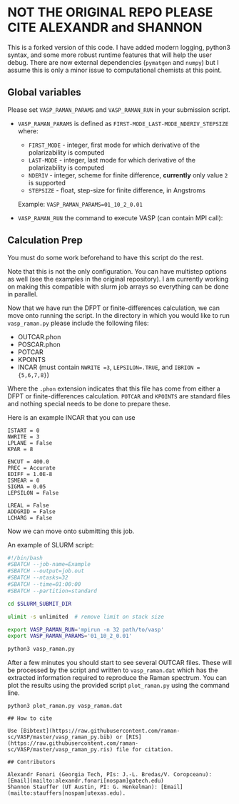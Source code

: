 # NOT THE ORIGINAL REPO PLEASE CITE ALEXANDR and SHANNON

This is a forked version of this code. I have added modern logging, python3 syntax, and some more robust runtime features that will help the user debug. There are now external dependencies (`pymatgen` and `numpy`) but I assume this is only a minor issue to computational chemists at this point. 

## Global variables

Please set `VASP_RAMAN_PARAMS` and `VASP_RAMAN_RUN` in your submission script.

  - `VASP_RAMAN_PARAMS` is defined as `FIRST-MODE_LAST-MODE_NDERIV_STEPSIZE` where:
      - `FIRST_MODE` - integer, first mode for which derivative of the polarizability is computed
      - `LAST-MODE`  - integer, last mode for which derivative of the polarizability is computed
      - `NDERIV`     - integer, scheme for finite difference, **currently** only value `2` is supported
      - `STEPSIZE`   - float, step-size for finite difference, in Angstroms
        
    Example: `VASP_RAMAN_PARAMS=01_10_2_0.01`

  - `VASP_RAMAN_RUN` the command to execute VASP (can contain MPI call):  


## Calculation Prep

You must do some work beforehand to have this script do the rest. 



Note that this is not the only configuration. You can have multistep options as well (see the examples in the original repository). I am currently working on making this compatible with slurm job arrays so everything can be done in parallel.  

Now that we have run the DFPT or finite-differences calculation, we can move onto running the script. In the directory in which you would like to run `vasp_raman.py` please include the following files:

- OUTCAR.phon 
- POSCAR.phon  
- POTCAR       
- KPOINTS      
- INCAR (must contain `NWRITE =3`, `LEPSILON=.TRUE`, and `IBRION = {5,6,7,8}`)

Where the `.phon` extension indicates that this file has come from either a DFPT or finite-differences calculation. `POTCAR` and `KPOINTS` are standard files and nothing special needs to be done to prepare these. 

Here is an example INCAR that you can use
```
ISTART = 0
NWRITE = 3
LPLANE = False
KPAR = 8

ENCUT = 400.0
PREC = Accurate
EDIFF = 1.0E-8
ISMEAR = 0
SIGMA = 0.05
LEPSILON = False

LREAL = False
ADDGRID = False
LCHARG = False
```

Now we can move onto submitting this job. 

An example of SLURM script:

```bash
#!/bin/bash
#SBATCH --job-name=Example
#SBATCH --output=job.out
#SBATCH --ntasks=32
#SBATCH --time=01:00:00
#SBATCH --partition=standard

cd $SLURM_SUBMIT_DIR

ulimit -s unlimited  # remove limit on stack size

export VASP_RAMAN_RUN='mpirun -n 32 path/to/vasp'
export VASP_RAMAN_PARAMS='01_10_2_0.01'

python3 vasp_raman.py 
```

After a few minutes you should start to see several OUTCAR files. These will be processed by the script and written to `vasp_raman.dat` which has the extracted information required to reproduce the Raman spectrum. You can plot the results using the provided script `plot_raman.py` using the command line. 

```
python3 plot_raman.py vasp_raman.dat

## How to cite

Use [Bibtext](https://raw.githubusercontent.com/raman-sc/VASP/master/vasp_raman_py.bib) or [RIS](https://raw.githubusercontent.com/raman-sc/VASP/master/vasp_raman_py.ris) file for citation.

## Contributors

Alexandr Fonari (Georgia Tech, PIs: J.-L. Bredas/V. Coropceanu): [Email](mailto:alexandr.fonari[nospam]gatech.edu)  
Shannon Stauffer (UT Austin, PI: G. Henkelman): [Email](mailto:stauffers[nospam]utexas.edu).

